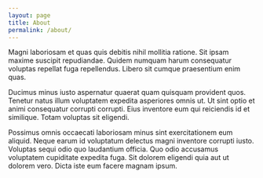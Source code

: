 ```yaml
---
layout: page
title: About
permalink: /about/
---
```


Magni laboriosam et quas quis debitis nihil mollitia ratione. Sit ipsam maxime suscipit repudiandae. Quidem numquam harum consequatur voluptas repellat fuga repellendus. Libero sit cumque praesentium enim quas.

Ducimus minus iusto aspernatur quaerat quam quisquam provident quos. Tenetur natus illum voluptatem expedita asperiores omnis ut. Ut sint optio et animi consequatur corrupti corrupti. Eius inventore eum qui reiciendis id et similique. Totam voluptas sit eligendi.

Possimus omnis occaecati laboriosam minus sint exercitationem eum aliquid. Neque earum id voluptatum delectus magni inventore corrupti iusto. Voluptas sequi odio quo laudantium officia. Quo odio accusamus voluptatem cupiditate expedita fuga. Sit dolorem eligendi quia aut ut dolorem vero. Dicta iste eum facere magnam ipsum.
